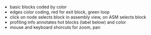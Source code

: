 - basic blocks coded by color
- edges color coding, red for exit block, green loop
- click on node selects block in assembly view, on ASM selects block
- profiling info annotates hot blocks (label below) and color
- mouse and keyboard shorcuts for zoom, pan